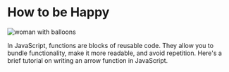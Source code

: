 # How to be Happy 
![woman with balloons](https://plus.unsplash.com/premium_photo-1682430945542-7d8742d4cb0e?q=80&w=1235&auto=format&fit=crop&ixlib=rb-4.0.3&ixid=M3wxMjA3fDB8MHxwaG90by1wYWdlfHx8fGVufDB8fHx8fA%3D%3D)

In JavaScript, functions are blocks of reusable code. They allow you to bundle functionality, make it more readable, and avoid repetition. Here's a brief tutorial on writing an arrow function in JavaScript.
